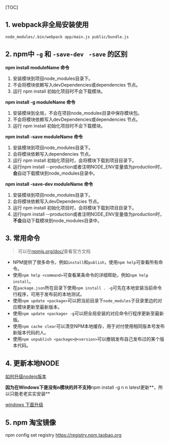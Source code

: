 [TOC]



## 1. webpack非全局安装使用

```bash
node_modules/.bin/webpack app/main.js public/bundle.js
```

## 2. npm中 `-g` 和 `-save-dev` ` -save` 的区别 ##

**npm install moduleName 命令**

1. 安装模块到项目node_modules目录下。
2. 不会将模块依赖写入devDependencies或dependencies 节点。
3.  运行 npm install 初始化项目时不会下载模块。

**npm install -g moduleName 命令**

1. 安装模块到全局，不会在项目node_modules目录中保存模块包。
2.  不会将模块依赖写入devDependencies或dependencies 节点。
3.  运行 npm install 初始化项目时不会下载模块。

**npm install -save moduleName 命令**

1. 安装模块到项目node_modules目录下。
2.  会将模块依赖写入dependencies 节点。
3.  运行 npm install 初始化项目时，会将模块下载到项目目录下。 
4. 运行npm install --production或者注明NODE_ENV变量值为production时，**会**自动下载模块到node_modules目录中。

**npm install -save-dev moduleName 命令**

1. 安装模块到项目node_modules目录下。
2.  会将模块依赖写入devDependencies 节点。
3.  运行 npm install 初始化项目时，会将模块下载到项目目录下。
4.  运行npm install --production或者注明NODE_ENV变量值为production时，**不会**自动下载模块到node_modules目录中。

## 3. 常用命令 ##

> 可以在[npmjs.org/doc/](https://npmjs.org/doc/)查看官方文档

- NPM提供了很多命令，例如`install`和`publish`，使用`npm help`可查看所有命令。
- 使用`npm help <command>`可查看某条命令的详细帮助，例如`npm help install`。
- 在`package.json`所在目录下使用`npm install . -g`可先在本地安装当前命令行程序，可用于发布前的本地测试。
- 使用`npm update <package>`可以把当前目录下`node_modules`子目录里边的对应模块更新至最新版本。
- 使用`npm update <package> -g`可以把全局安装的对应命令行程序更新至最新版。
- 使用`npm cache clear`可以清空NPM本地缓存，用于对付使用相同版本号发布新版本代码的人。
- 使用`npm unpublish <package>@<version>`可以撤销发布自己发布过的某个版本代码。

## 4. 更新本地NODE ##

[如何升级nodejs版本](<https://jingyan.baidu.com/article/574c52197e42b96c8d9dc115.html>)

**因为在Windows下是没有n模块的并不支持**npm install -g n  n latest更新**，所以只能老老实实安装**

[windows 下面升级](<https://blog.csdn.net/www_baid_com/article/details/81391547>)

## 5. npm  淘宝镜像 ##

npm config set registry https://registry.npm.taobao.org